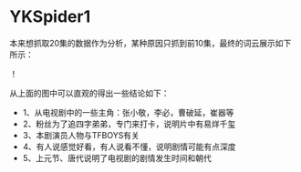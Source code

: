 # YKSpider1

本来想抓取20集的数据作为分析，某种原因只抓到前10集，最终的词云展示如下所示：

！[](casesc_pic2.jpg)


从上面的图中可以直观的得出一些结论如下：
- 1、从电视剧中的一些主角：张小敬，李必，曹破延，崔器等
- 2、粉丝为了追四字弟弟，专门来打卡，说明片中有易烊千玺
- 3、本剧演员人物与TFBOYS有关
- 4、有人说感觉好看，有人说看不懂，说明剧情可能有点深度
- 5、上元节、唐代说明了电视剧的剧情发生时间和朝代
